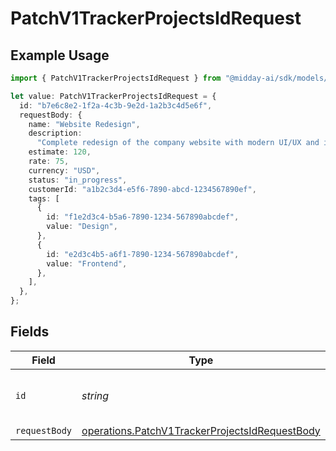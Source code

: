# PatchV1TrackerProjectsIdRequest

## Example Usage

```typescript
import { PatchV1TrackerProjectsIdRequest } from "@midday-ai/sdk/models/operations";

let value: PatchV1TrackerProjectsIdRequest = {
  id: "b7e6c8e2-1f2a-4c3b-9e2d-1a2b3c4d5e6f",
  requestBody: {
    name: "Website Redesign",
    description:
      "Complete redesign of the company website with modern UI/UX and improved performance",
    estimate: 120,
    rate: 75,
    currency: "USD",
    status: "in_progress",
    customerId: "a1b2c3d4-e5f6-7890-abcd-1234567890ef",
    tags: [
      {
        id: "f1e2d3c4-b5a6-7890-1234-567890abcdef",
        value: "Design",
      },
      {
        id: "e2d3c4b5-a6f1-7890-1234-567890abcdef",
        value: "Frontend",
      },
    ],
  },
};
```

## Fields

| Field                                                                                                            | Type                                                                                                             | Required                                                                                                         | Description                                                                                                      | Example                                                                                                          |
| ---------------------------------------------------------------------------------------------------------------- | ---------------------------------------------------------------------------------------------------------------- | ---------------------------------------------------------------------------------------------------------------- | ---------------------------------------------------------------------------------------------------------------- | ---------------------------------------------------------------------------------------------------------------- |
| `id`                                                                                                             | *string*                                                                                                         | :heavy_check_mark:                                                                                               | N/A                                                                                                              | b7e6c8e2-1f2a-4c3b-9e2d-1a2b3c4d5e6f                                                                             |
| `requestBody`                                                                                                    | [operations.PatchV1TrackerProjectsIdRequestBody](../../models/operations/patchv1trackerprojectsidrequestbody.md) | :heavy_minus_sign:                                                                                               | N/A                                                                                                              |                                                                                                                  |
